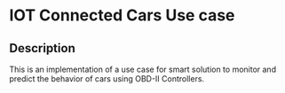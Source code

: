 # IOT Connected Cars Use case

## Description

This is an implementation of a use case for smart solution to monitor and predict the behavior of cars using OBD-II Controllers.
